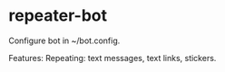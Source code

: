 # repeater-bot

Configure bot in ~/bot.config.

Features:
Repeating: text messages, text links, stickers.
